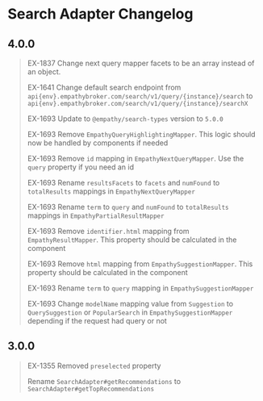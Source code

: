 # Search Adapter Changelog

## 4.0.0

> EX-1837 Change next query mapper facets to be an array instead of an object.
>
> EX-1641 Change default search endpoint from `api{env}.empathybroker.com/search/v1/query/{instance}/search` to `api{env}.empathybroker.com/search/v1/query/{instance}/searchX`
>
> EX-1693 Update to `@empathy/search-types` version to `5.0.0`
>
> EX-1693 Remove `EmpathyQueryHighlightingMapper`. This logic should now be handled by components if needed
>
> EX-1693 Remove `id` mapping in `EmpathyNextQueryMapper`. Use the `query` property if you need an id
>
> EX-1693 Rename `resultsFacets` to `facets` and `numFound` to `totalResults` mappings in `EmpathyNextQueryMapper`
>
> EX-1693 Rename `term` to `query` and `numFound` to `totalResults` mappings in `EmpathyPartialResultMapper`
>
> EX-1693 Remove `identifier.html` mapping from `EmpathyResultMapper`. This property should be calculated in the component
>
> EX-1693 Remove `html` mapping from `EmpathySuggestionMapper`. This property should be calculated in the component
>
> EX-1693 Rename `term` to `query` mapping in `EmpathySuggestionMapper`
>
> EX-1693 Change `modelName` mapping value from `Suggestion` to `QuerySuggestion` or `PopularSearch` in `EmpathySuggestionMapper` depending if the request had query or not

## 3.0.0

> EX-1355 Removed `preselected` property
>
> Rename `SearchAdapter#getRecommendations` to `SearchAdapter#getTopRecommendations`

